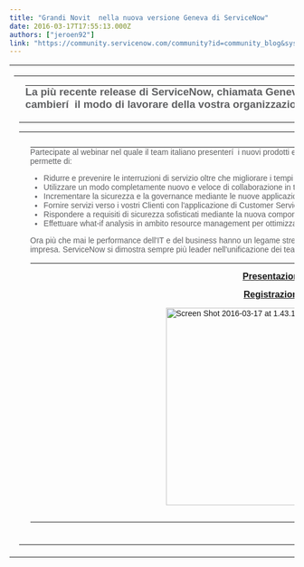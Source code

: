 ```yaml
---
title: "Grandi Novit  nella nuova versione Geneva di ServiceNow"
date: 2016-03-17T17:55:13.000Z
authors: ["jeroen92"]
link: "https://community.servicenow.com/community?id=community_blog&sys_id=e13daae5dbd0dbc01dcaf3231f961971"
---
```

<table align="center" border="0" cellpadding="0" cellspacing="0" class="wrapto100pc" style="color: #000000; font-family: Times; font-size: medium; width: 100%;"><tbody><tr><td align="center" valign="top"><table border="0" cellpadding="0" cellspacing="0" height="74" style="width: 1096px; height: 66px;" width="1094"><tbody><tr><td align="left" style="padding: 0 20px 10px;" valign="top"><table border="0" cellpadding="0" cellspacing="0" style="width: 100%;"><tbody><tr><td align="left" style="padding: 0 0 5px; font-family: Arial, Helvetica, sans-serif; font-size: 14px; color: #5f6062;" valign="top"><span style="font-size: 14pt;"><strong>La più recente release di ServiceNow, chiamata Geneva, costituisce un'importante evoluzione della piattaforma e cambierí  il modo di lavorare della vostra organizzazione.</strong></span></td></tr></tbody></table></td></tr></tbody></table><table border="0" cellpadding="0" cellspacing="0" height="755" style="width: 1079px; height: 748px;" width="1093"><tbody><tr><td style="text-align: center; font-size: 0px;"><table border="0" cellpadding="0" cellspacing="0" style="width: 100%;"><tbody><tr><td align="left" style="padding: 10px 20px;" valign="top"><table border="0" cellpadding="0" cellspacing="0" height="723" style="width: 1047px; height: 676px;"><tbody><tr><td align="left" style="padding: 0 0 15px; font-family: Arial, Helvetica, sans-serif; font-size: 14px; color: #5f6062;">Partecipate al webinar nel quale il team italiano presenterí  i nuovi prodotti e caratteristiche presenti in Geneva e vi mostrerí  come la nuova release di ServiceNow permette di:<ul><li>Ridurre e prevenire le interruzioni di servizio oltre che migliorare i tempi di intervento</li><li>Utilizzare un modo completamente nuovo e veloce di collaborazione in tempo reale tra gli utenti (Connect)</li><li>Incrementare la sicurezza e la governance mediante le nuove applicazioni di Security Incident Response e Risk Management</li><li>Fornire servizi verso i vostri Clienti con l'applicazione di Customer Service Management</li><li>Rispondere a requisiti di sicurezza sofisticati mediante la nuova componente di encryption gateway</li><li>Effettuare what-if analysis in ambito resource management per ottimizzare l'allocazione delle vostre risorse</li></ul><p></p><p>Ora più che mai le performance dell'IT e del business hanno un legame strettissimo, al punto tale che l'interruzione dei servizi IT può mettere in ginocchio un'intera impresa. ServiceNow si dimostra sempre più leader nell'unificazione dei team ITSM con i team operativi al servizio del business.</p><p></p><table border="0" cellpadding="0" cellspacing="0" style="color: #000000; font-family: Times; font-size: medium; width: 100%;"><tbody><tr><td align="left" style="padding: 0px 0px 15px; font-family: Arial, Helvetica, sans-serif; font-size: 14px; color: #5f6062; text-align: left;" valign="top"><p style="color: #5f6062; font-family: Arial, Helvetica, sans-serif; text-align: center;"><span style="font-size: 12pt;"><strong><a title="ages.connect.servicenow.com/Web/ServiceNowDotCom/%7Bb9270691-1ee8-4363-831d-f988a0d48329%7D_WhatsNewInGeneva-15MAR16.compressed.pdf" href="http://images.connect.servicenow.com/Web/ServiceNowDotCom/%7Bb9270691-1ee8-4363-831d-f988a0d48329%7D_WhatsNewInGeneva-15MAR16.compressed.pdf" style="text-decoration: underline;">Presentazione</a></strong></span></p><p style="color: #5f6062; font-family: Arial, Helvetica, sans-serif; text-align: center;"><span style="font-size: 12pt;"><strong><a title="vent.on24.com/eventRegistration/EventLobbyServlet?target=reg20.jsp&referrer=&eventid=1138273&sessionid=1&key=6465CA22B2FC091426777C2D2E254D87&regTag=&sourcepage=register" href="https://event.on24.com/eventRegistration/EventLobbyServlet?target=reg20.jsp&amp;referrer=&amp;eventid=1138273&amp;sessionid=1&amp;key=6465CA22B2FC091426777C2D2E254D87&amp;regTag=&amp;sourcepage=register">Registrazione</a></strong></span></p><p style="padding-left: 240px;"><a href="http://images.connect.servicenow.com/Web/ServiceNowDotCom/%7Bb9270691-1ee8-4363-831d-f988a0d48329%7D_WhatsNewInGeneva-15MAR16.compressed.pdf"><img   alt="Screen Shot 2016-03-17 at 1.43.15 PM.png" class="image-1 jive-image" src="2bc0690edb9cd344e9737a9e0f961916.iix" style="width: 620px; height: 349px;"/></a></p></td></tr></tbody></table></td></tr></tbody></table></td></tr></tbody></table></td></tr></tbody></table></td></tr></tbody></table>